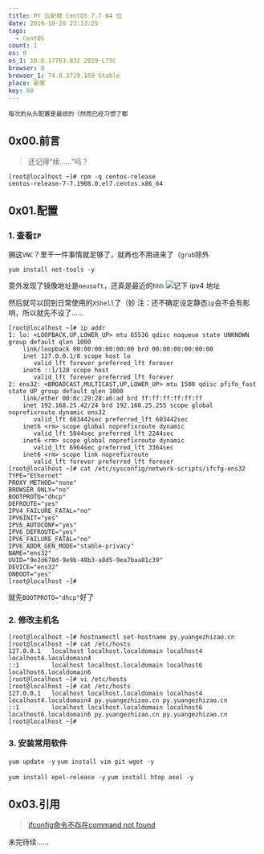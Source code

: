```yaml
---
title: PY 云新增 CentOS 7.7 64 位
date: 2019-10-28 23:13:25
tags:
  - CentOS 
count: 1
os: 0
os_1: 10.0.17763.832 2019-LTSC
browser: 0
browser_1: 74.0.3729.169 Stable
place: 新家
key: 60
---
```

    每次的从头配置是最烦的（然而已经习惯了都
<!-- more -->
## 0x00.前言
> 还记得“续……”吗？
```
[root@localhost ~]# rpm -q centos-release
centos-release-7-7.1908.0.el7.centos.x86_64
```
## 0x01.配置
### 1. 查看`IP`
搁这`VNC`？里干一件事情就足够了，就再也不用进来了（`grub`除外
```
yum install net-tools -y
```
意外发现了镜像地址是`neusoft`，还真是最近的`hhh`
![记下 ipv4 地址](https://i1.yuangezhizao.cn/Win-10/20191028225005.png!webp)

然后就可以回到日常使用的`XShell`了（妙
注：还不确定设定静态`ip`会不会有影响，所以就先不设了……
```
[root@localhost ~]# ip addr
1: lo: <LOOPBACK,UP,LOWER_UP> mtu 65536 qdisc noqueue state UNKNOWN group default qlen 1000
    link/loopback 00:00:00:00:00:00 brd 00:00:00:00:00:00
    inet 127.0.0.1/8 scope host lo
       valid_lft forever preferred_lft forever
    inet6 ::1/128 scope host 
       valid_lft forever preferred_lft forever
2: ens32: <BROADCAST,MULTICAST,UP,LOWER_UP> mtu 1500 qdisc pfifo_fast state UP group default qlen 1000
    link/ether 00:0c:29:28:a6:ad brd ff:ff:ff:ff:ff:ff
    inet 192.168.25.42/24 brd 192.168.25.255 scope global noprefixroute dynamic ens32
       valid_lft 603442sec preferred_lft 603442sec
    inet6 <rm> scope global noprefixroute dynamic 
       valid_lft 5844sec preferred_lft 2244sec
    inet6 <rm> scope global noprefixroute dynamic 
       valid_lft 6964sec preferred_lft 3364sec
    inet6 <rm> scope link noprefixroute 
       valid_lft forever preferred_lft forever
[root@localhost ~]# cat /etc/sysconfig/network-scripts/ifcfg-ens32
TYPE="Ethernet"
PROXY_METHOD="none"
BROWSER_ONLY="no"
BOOTPROTO="dhcp"
DEFROUTE="yes"
IPV4_FAILURE_FATAL="no"
IPV6INIT="yes"
IPV6_AUTOCONF="yes"
IPV6_DEFROUTE="yes"
IPV6_FAILURE_FATAL="no"
IPV6_ADDR_GEN_MODE="stable-privacy"
NAME="ens32"
UUID="9e2d678d-9e9b-48b3-a8d5-9ea7baa81c39"
DEVICE="ens32"
ONBOOT="yes"
[root@localhost ~]# 
```
就先`BOOTPROTO="dhcp"`好了
### 2. 修改主机名
```
[root@localhost ~]# hostnamectl set-hostname py.yuangezhizao.cn
[root@localhost ~]# cat /etc/hosts
127.0.0.1   localhost localhost.localdomain localhost4 localhost4.localdomain4
::1         localhost localhost.localdomain localhost6 localhost6.localdomain6
[root@localhost ~]# vi /etc/hosts
[root@localhost ~]# cat /etc/hosts
127.0.0.1   localhost localhost.localdomain localhost4 localhost4.localdomain4 py.yuangezhizao.cn py.yuangezhizao.cn
::1         localhost localhost.localdomain localhost6 localhost6.localdomain6 py.yuangezhizao.cn py.yuangezhizao.cn
[root@localhost ~]# 
```
### 3. 安装常用软件
`yum update -y`
`yum install vim git wget -y`

`yum install epel-release -y`
`yum install htop axel -y`
## 0x03.引用
> [ifconfig命令不存在command not found](https://web.archive.org/web/20191028144703/http://web.archive.org/screenshot/https://blog.csdn.net/dong_alex/article/details/80873733)

未完待续……
